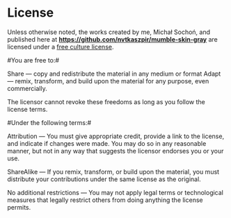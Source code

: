License
=======
Unless otherwise noted, the works created by me, Michał Sochoń, and published here at **https://github.com/nvtkaszpir/mumble-skin-gray** 
are licensed under a [free culture license](http://creativecommons.org/licenses/by-sa/4.0/).

#You are free to:#

Share — copy and redistribute the material in any medium or format
Adapt — remix, transform, and build upon the material for any 
purpose, even commercially.

The licensor cannot revoke these freedoms as long as you follow the
license terms.

#Under the following terms:#

Attribution — You must give appropriate credit, provide a link to 
the license, and indicate if changes were made. You may do so in 
any reasonable manner, but not in any way that suggests the licensor 
endorses you or your use.

ShareAlike — If you remix, transform, or build upon the material, 
you must distribute your contributions under the same license as the 
original.

No additional restrictions — You may not apply legal terms or 
technological measures that legally restrict others from doing 
anything the license permits.
